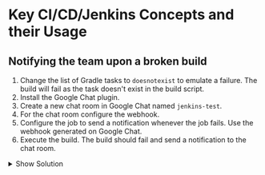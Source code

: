 # Key CI/CD/Jenkins Concepts and their Usage

## Notifying the team upon a broken build

1. Change the list of Gradle tasks to `doesnotexist` to emulate a failure. The build will fail as the task doesn't exist in the build script.
2. Install the Google Chat plugin.
3. Create a new chat room in Google Chat named `jenkins-test`.
4. For the chat room configure the webhook.
5. Configure the job to send a notification whenever the job fails. Use the webhook generated on Google Chat.
6. Execute the build. The build should fail and send a notification to the chat room.

<details><summary>Show Solution</summary>
<p>

Change the list of Gradle tasks first.

![Gradle Tasks](./images/06-notifications/change-gradle-tasks.png)

Find the plugin and install it.

![Google Chat Plugin](./images/06-notifications/google-chat-plugin.png)

Add a new chat room.

![Chat Room](./images/06-notifications/create-room.png)

For the chat room, click the little cog icon and create a new webhook.

![Add Webhook](./images/06-notifications/add-webhook.png)

Enter an appropriate name for the webhook.

![Webhook Naming](./images/06-notifications/webhook-naming.png)

Copy the generate webhook URL to the clipboard.

![Webhook URL](./images/06-notifications/webhook-url.png)

In the Jenkins job, create a new Google Chat notification. Add the webhook URL and provide a name.

![Notification Configuration](./images/06-notifications/notification-config.png)

Run a build. It should fail and send a new message to the chat room.

![Chat Room Message](./images/06-notifications/chat-room-message.png)

</p>
</details>